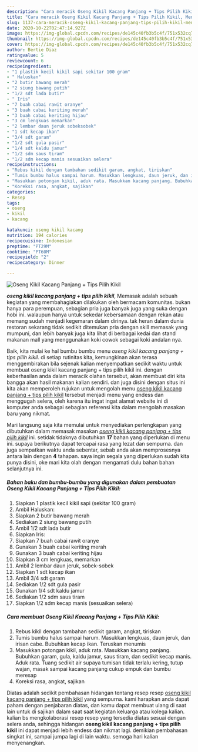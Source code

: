 ```yaml
---
description: "Cara meracik Oseng Kikil Kacang Panjang + Tips Pilih Kikil, Menggugah Selera"
title: "Cara meracik Oseng Kikil Kacang Panjang + Tips Pilih Kikil, Menggugah Selera"
slug: 1137-cara-meracik-oseng-kikil-kacang-panjang-tips-pilih-kikil-menggugah-selera
date: 2020-10-22T02:47:14.927Z
image: https://img-global.cpcdn.com/recipes/de145c40fb3b5c4f/751x532cq70/oseng-kikil-kacang-panjang-tips-pilih-kikil-foto-resep-utama.jpg
thumbnail: https://img-global.cpcdn.com/recipes/de145c40fb3b5c4f/751x532cq70/oseng-kikil-kacang-panjang-tips-pilih-kikil-foto-resep-utama.jpg
cover: https://img-global.cpcdn.com/recipes/de145c40fb3b5c4f/751x532cq70/oseng-kikil-kacang-panjang-tips-pilih-kikil-foto-resep-utama.jpg
author: Bertie Diaz
ratingvalue: 5
reviewcount: 6
recipeingredient:
- "1 plastik kecil kikil sapi sekitar 100 gram"
- " Haluskan"
- "2 butir bawang merah"
- "2 siung bawang putih"
- "1/2 sdt lada butir"
- " Iris"
- "7 buah cabai rawit oranye"
- "3 buah cabai keriting merah"
- "3 buah cabai keriting hijau"
- "3 cm lengkuas memarkan"
- "2 lembar daun jeruk sobeksobek"
- "1 sdt kecap ikan"
- "3/4 sdt garam"
- "1/2 sdt gula pasir"
- "1/4 sdt kaldu jamur"
- "1/2 sdm saus tiram"
- "1/2 sdm kecap manis sesuaikan selera"
recipeinstructions:
- "Rebus kikil dengan tambahan sedikit garam, angkat, tiriskan"
- "Tumis bumbu halus sampai harum. Masukkan lengkuas, daun jeruk, dan irisan cabe. Bubuhkan kecap ikan. Teruskan menumis"
- "Masukkan potongan kikil, aduk rata. Masukkan kacang panjang. Bubuhkan garam, gula, kaldu jamur, saus tiram, dan sedikit kecap manis. Aduk rata. Tuang sedikit air supaya tumisan tidak terlalu kering, tutup wajan, masak sampai kacang panjang cukup empuk dan bumbu meresap"
- "Koreksi rasa, angkat, sajikan"
categories:
- Resep
tags:
- oseng
- kikil
- kacang

katakunci: oseng kikil kacang 
nutrition: 194 calories
recipecuisine: Indonesian
preptime: "PT29M"
cooktime: "PT60M"
recipeyield: "2"
recipecategory: Dinner

---
```



![Oseng Kikil Kacang Panjang + Tips Pilih Kikil](https://img-global.cpcdn.com/recipes/de145c40fb3b5c4f/751x532cq70/oseng-kikil-kacang-panjang-tips-pilih-kikil-foto-resep-utama.jpg)

<b><i>oseng kikil kacang panjang + tips pilih kikil</i></b>, Memasak adalah sebuah kegiatan yang membahagiakan dilakukan oleh bermacam komunitas. bukan hanya para perempuan, sebagian pria juga banyak juga yang suka dengan hobi ini. walaupun hanya untuk sekedar kebersamaan dengan rekan atau memang sudah menjadi kegemaran dalam dirinya. tak heran dalam dunia restoran sekarang tidak sedikit ditemukan pria dengan skill memasak yang mumpuni, dan lebih banyak juga kita lihat di berbagai kedai dan stand makanan mall yang menggunakan koki cowok sebagai koki andalan nya.



Baik, kita mulai ke hal bumbu bumbu menu <i>oseng kikil kacang panjang + tips pilih kikil</i>. di setiap rutinitas kita, kemungkinan akan terasa menggembirakan bila sejenak kalian menyempatkan sedikit waktu untuk membuat oseng kikil kacang panjang + tips pilih kikil ini. dengan keberhasilan anda dalam meracik olahan tersebut, akan membuat diri kita bangga akan hasil makanan kalian sendiri. dan juga disini dengan situs ini kita akan memperoleh rujukan untuk mengolah menu <u>oseng kikil kacang panjang + tips pilih kikil</u> tersebut menjadi menu yang endess dan menggugah selera, oleh karena itu ingat ingat alamat website ini di komputer anda sebagai sebagian referensi kita dalam mengolah masakan baru yang nikmat.


Mari langsung saja kita memulai untuk menyediakan perlengkapan yang dibutuhkan dalam memasak masakan <u><i>oseng kikil kacang panjang + tips pilih kikil</i></u> ini. setidak tidaknya dibutuhkan <b>17</b> bahan yang diperlukan di menu ini. supaya berikutnya dapat tercapai rasa yang lezat dan sempurna. dan juga sempatkan waktu anda sebentar, sebab anda akan memprosesnya antara lain dengan <b>4</b> tahapan. saya ingin segala yang diperlukan sudah kita punya disini, oke mari kita olah dengan mengamati dulu bahan bahan selanjutnya ini.

<!--inarticleads1-->

##### Bahan baku dan bumbu-bumbu yang digunakan dalam pembuatan Oseng Kikil Kacang Panjang + Tips Pilih Kikil:

1. Siapkan 1 plastik kecil kikil sapi (sekitar 100 gram)
1. Ambil  Haluskan:
1. Siapkan 2 butir bawang merah
1. Sediakan 2 siung bawang putih
1. Ambil 1/2 sdt lada butir
1. Siapkan  Iris:
1. Siapkan 7 buah cabai rawit oranye
1. Gunakan 3 buah cabai keriting merah
1. Gunakan 3 buah cabai keriting hijau
1. Siapkan 3 cm lengkuas, memarkan
1. Ambil 2 lembar daun jeruk, sobek-sobek
1. Siapkan 1 sdt kecap ikan
1. Ambil 3/4 sdt garam
1. Sediakan 1/2 sdt gula pasir
1. Gunakan 1/4 sdt kaldu jamur
1. Sediakan 1/2 sdm saus tiram
1. Siapkan 1/2 sdm kecap manis (sesuaikan selera)




<!--inarticleads2-->

##### Cara membuat Oseng Kikil Kacang Panjang + Tips Pilih Kikil:

1. Rebus kikil dengan tambahan sedikit garam, angkat, tiriskan
1. Tumis bumbu halus sampai harum. Masukkan lengkuas, daun jeruk, dan irisan cabe. Bubuhkan kecap ikan. Teruskan menumis
1. Masukkan potongan kikil, aduk rata. Masukkan kacang panjang. Bubuhkan garam, gula, kaldu jamur, saus tiram, dan sedikit kecap manis. Aduk rata. Tuang sedikit air supaya tumisan tidak terlalu kering, tutup wajan, masak sampai kacang panjang cukup empuk dan bumbu meresap
1. Koreksi rasa, angkat, sajikan




Diatas adalah sedikit pembahasan hidangan tentang resep resep <u>oseng kikil kacang panjang + tips pilih kikil</u> yang sempurna. kami harapkan anda dapat paham dengan penjabaran diatas, dan kamu dapat membuat ulang di saat lain untuk di sajikan dalam saat saat kegiatan keluarga atau kolega kalian. kalian bs mengkolaborasi resep resep yang tersedia diatas sesuai dengan selera anda, sehingga hidangan <b>oseng kikil kacang panjang + tips pilih kikil</b> ini dapat menjadi lebih endess dan nikmat lagi. demikian pembahasan singkat ini, sampai jumpa lagi di lain waktu. semoga hari kalian menyenangkan.
